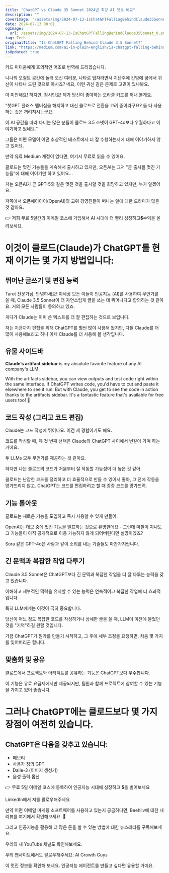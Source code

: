 ```yaml
---
title: "ChatGPT vs Claude 35 Sonnet 2024년 최강 AI 챗봇 비교"
description: ""
coverImage: "/assets/img/2024-07-13-IsChatGPTFallingBehindClaude35Sonnet_0.png"
date: 2024-07-13 00:01
ogImage: 
  url: /assets/img/2024-07-13-IsChatGPTFallingBehindClaude35Sonnet_0.png
tag: Tech
originalTitle: "Is ChatGPT Falling Behind Claude 3.5 Sonnet?"
link: "https://medium.com/ai-in-plain-english/is-chatgpt-falling-behind-claude-3-5-sonnet-702b4b4f64ae"
isUpdated: true
---
```






카드 미디움에게 호의적인 어조로 번역해 드리겠습니다.

니나의 오컬트 공간에 놀러 오신 여러분, 나타로 업자라면서 지난주에 간밤에 꿈에서 귀신이 나타나 드린 것으로 아시죠? 네요, 이런 귀신 같은 문제로 고민이 있나봐요.

아 미안해요! 하지만, 잠시만요! 제가 당신이 좋아하는 오라클 카드를 꺼내 볼게요.

"챗GPT 플러스 멤버십을 해지하고 대신 클로드로 전환을 고려 중이라구요? 둘 다 사용하는 것은 꺼려지시는군요.

이 AI 공간을 따라 다니는 많은 분들이 클로드 3.5 소넷이 GPT-4o보다 우월하다고 이야기하고 있네요."

<div class="content-ad"></div>

그들은 어떤 모델이 어떤 추상적인 테스트에서 더 잘 수행하는지에 대해 이야기하지 않고 있어요.

만약 유료 Medium 계정이 없다면, 여기서 무료로 읽을 수 있어요.

클로드는 멋진 기능들을 계속해서 출시하고 있지만, 오픈AI는 그저 "곧 출시될 멋진 기능들"에 대해 이야기만 하고 있어요...

저는 오픈AI가 곧 GPT-5와 같은 멋진 것을 출시할 것을 희망하고 있지만, 누가 알겠어요.

<div class="content-ad"></div>

저쪽에서 오픈에이아이(OpenAI)의 고위 경영진들이 떠나는 일에 대한 드라마가 많은 것 같아요.

👉 저희 무료 5일간의 이메일 코스에 가입해서 AI 시대에 더 빨리 성장하고💲수익을 올려보세요.

# 이것이 클로드(Claude)가 ChatGPT를 현재 이기는 몇 가지 방법입니다:

## 뛰어난 글쓰기 및 편집 능력

<div class="content-ad"></div>

Tarot 전문가님, 안녕하세요! 이세상 모든 이들이 인공지능 (AI)를 사용하여 무언가를 쓸 때, Claude 3.5 Sonnet이 더 자연스럽게 글을 쓰는 데 뛰어나다고 합의하는 것 같아요. 거의 모든 사람들이 동의하고 있죠.

게다가 Claude는 이미 쓴 텍스트를 더 잘 편집하는 것으로 보입니다.

저는 지금까지 편집을 위해 ChatGPT를 훨씬 많이 사용해 왔지만, 다들 Claude를 더 많이 사용해보라고 하니 이제 Claude를 더 사용해 볼 생각입니다.

## 유물 사이드바

<div class="content-ad"></div>

**Claude’s artifact sidebar** is my absolute favorite feature of any AI company's LLM.

With the artifacts sidebar, you can view outputs and test code right within the same interface. If ChatGPT writes code, you'd have to cut and paste it elsewhere to see it run. But with Claude, you get to see the code in action thanks to the artifacts sidebar. It's a fantastic feature that's available for free users too! 🌟

<div class="content-ad"></div>

## 코드 작성 (그리고 코드 편집)

Claude는 코드 작성에 뛰어나요. 이건 제 경험이기도 해요.

코드를 작성할 때, 제 첫 번째 선택은 Claude와 ChatGPT 사이에서 번갈아 가며 하는거에요.

두 LLMs 모두 무언가를 제공하는 것 같아요.

<div class="content-ad"></div>

하지만 나는 클로드의 코드가 처음부터 잘 작동할 가능성이 더 높은 것 같아.

클로드는 난잡한 코드를 정리하고 더 효율적으로 만들 수 있어서 좋아, 그 전에 작동을 망가뜨리지 않고. ChatGPT는 코드를 편집하려고 할 때 종종 코드를 망가뜨려.

## 기능 롤아웃

클로드는 새로운 기능을 도입하고 즉시 사용할 수 있게 만들어.

<div class="content-ad"></div>

OpenAI는 데모 중에 멋진 기능을 발표하는 것으로 유명한데요 - 그런데 며칠이 지나도 그 기능들이 아직 공개적으로 이용 가능하지 않게 되어버린다면 실망이겠죠?

Sora 같은 GPT-4o은 사람과 같이 소리를 내는 기술들도 마찬가지랍니다.

## 긴 문맥과 복잡한 작업 다루기

Claude 3.5 Sonnet은 ChatGPT보다 긴 문맥과 복잡한 작업을 더 잘 다루는 능력을 갖고 있습니다.

<div class="content-ad"></div>

이해하고 세부적인 맥락을 유지할 수 있는 능력은 연속적이고 복잡한 작업에 더 효과적입니다.

특히 LLM에게는 이것이 극히 중요합니다.

당신이 어느 정도 복잡한 코드를 작성하거나 상세한 글을 쓸 때, LLM이 이전에 물었던 것을 "기억"하길 원할 것입니다.

가끔 ChatGPT가 뭔가를 만들기 시작하고, 그 후에 세부 조정을 요청하면, 처음 몇 가지를 잊어버리곤 합니다.

<div class="content-ad"></div>

## 맞춤화 및 공유

클로드에서 프로젝트와 아티팩트를 공유하는 기능은 ChatGPT보다 우수합니다.

이 기능은 유료 요금제에서만 제공되지만, 팀원과 함께 프로젝트에 참여할 수 있는 기능을 가지고 있어 좋습니다.

# 그러나 ChatGPT에는 클로드보다 몇 가지 장점이 여전히 있습니다.

<div class="content-ad"></div>

## ChatGPT은 다음을 갖추고 있습니다:

- 메모리
- 사용자 정의 GPT
- Dalle-3 (이미지 생성기)
- 음성 출력 옵션

👉 무료 5일 이메일 코스에 등록하여 인공지능 시대에 성장하고 💲을 벌어보세요

LinkedIn에서 저를 팔로우해주세요

<div class="content-ad"></div>

만약 어떤 이메일 마케팅 소프트웨어를 사용하고 있는지 궁금하다면, Beehiiv에 대한 내 리뷰를 여기에서 확인해보세요. 🐝

그리고 인공지능을 활용해 더 많은 돈을 벌 수 있는 방법에 대한 뉴스레터를 구독해보세요.

우리의 새 YouTube 채널도 확인해보세요.

우리 웹사이트에서도 팔로우해주세요: AI Growth Guys

<div class="content-ad"></div>

이 멋진 정보를 확인해 보세요. 인공지능 에이전트를 만들고 싶다면 유용할 거예요.